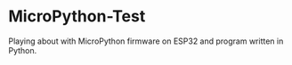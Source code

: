 # MicroPython-Test

Playing about with MicroPython firmware on ESP32 and program written in Python.
